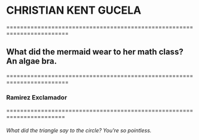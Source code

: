 # CHRISTIAN KENT GUCELA
========================================================================
## What did the mermaid wear to her math class? An algae bra.
========================================================================
### Ramirez   Exclamador
=======================================================================
###### What did the triangle say to the circle? You're so pointless.